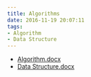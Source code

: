 ```yaml
---
title: Algorithms
date: 2016-11-19 20:07:11
tags:
- Algorithm
- Data Structure
---
```

* [Algorithm.docx](https://github.com/zhuzhigao/PersonalMaterials/raw/master/Algorithms/Algorithm.docx)
* [Data Structure.docx](https://github.com/zhuzhigao/PersonalMaterials/raw/master/Algorithms/Data%20Structure.docx)
<!-- more -->